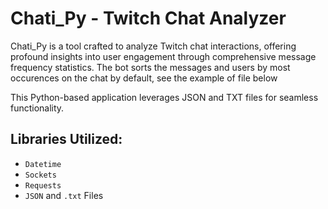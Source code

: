# Chati_Py - Twitch Chat Analyzer

Chati_Py is a tool crafted to analyze Twitch chat interactions, offering profound insights into user engagement through comprehensive message frequency statistics.
The bot sorts the messages and users by most occurences on the chat by default, see the example of file below

This Python-based application leverages JSON and TXT files for seamless functionality.

## Libraries Utilized:

- `Datetime`
- `Sockets`
- `Requests`
- `JSON` and `.txt` Files
  
